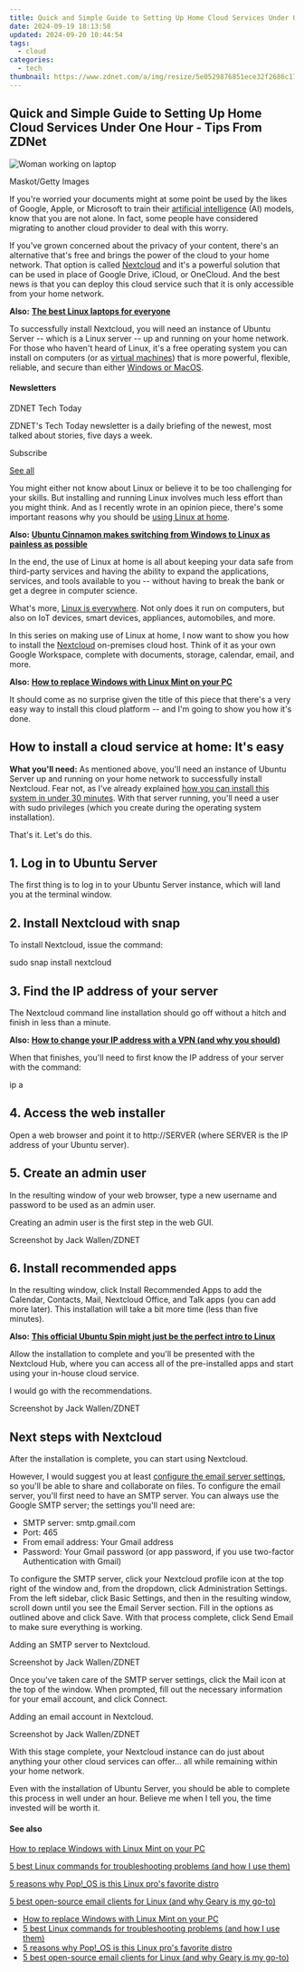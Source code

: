 ```yaml
---
title: Quick and Simple Guide to Setting Up Home Cloud Services Under One Hour - Tips From ZDNet
date: 2024-09-19 18:13:58
updated: 2024-09-20 10:44:54
tags:
  - cloud
categories:
  - tech
thumbnail: https://www.zdnet.com/a/img/resize/5e0529876851ece32f2686c17564f6aeaaddc32a/2023/02/15/f0d278b5-9c54-49ba-b81e-4e008276bbf7/gettyimages-975816152.jpg?width=278&height=156&fit=crop&auto=webp
---
```


## Quick and Simple Guide to Setting Up Home Cloud Services Under One Hour - Tips From ZDNet

![Woman working on laptop](https://www.zdnet.com/a/img/resize/72bfc9ab1096af889f2d93ddb449d62ed41f4aa9/2023/02/15/f0d278b5-9c54-49ba-b81e-4e008276bbf7/gettyimages-975816152.jpg?auto=webp&width=1280)

Maskot/Getty Images

If you're worried your documents might at some point be used by the likes of Google, Apple, or Microsoft to train their [artificial intelligence](https://www.zdnet.com/article/what-is-ai-heres-everything-you-need-to-know-about-artificial-intelligence/) (AI) models, know that you are not alone. In fact, some people have considered migrating to another cloud provider to deal with this worry. 

If you've grown concerned about the privacy of your content, there's an alternative that's free and brings the power of the cloud to your home network. That option is called [Nextcloud](https://www.nextcloud.com) and it's a powerful solution that can be used in place of Google Drive, iCloud, or OneCloud. And the best news is that you can deploy this cloud service such that it is only accessible from your home network.

**Also:** [**The best Linux laptops for everyone**](https://www.zdnet.com/article/best-linux-laptop/)

To successfully install Nextcloud, you will need an instance of Ubuntu Server -- which is a Linux server -- up and running on your home network. For those who haven't heard of Linux, it's a free operating system you can install on computers (or as [virtual machines](https://www.zdnet.com/article/how-to-create-linux-virtual-machine-with-virtualbox/)) that is more powerful, flexible, reliable, and secure than either [Windows or MacOS](https://www.zdnet.com/article/cool-things-you-can-do-with-the-linux-desktop-that-you-cant-do-with-macos-or-windows/). 

#### Newsletters

ZDNET Tech Today

ZDNET's Tech Today newsletter is a daily briefing of the newest, most talked about stories, five days a week.

 Subscribe

[See all](https://www.zdnet.com/newsletters/)

You might either not know about Linux or believe it to be too challenging for your skills. But installing and running Linux involves much less effort than you might think. And as I recently wrote in an opinion piece, there's some important reasons why you should be [using Linux at home](https://www.zdnet.com/article/the-most-important-reason-you-should-be-using-linux-at-home/). 

**Also:** [**Ubuntu Cinnamon makes switching from Windows to Linux as painless as possible**](https://www.zdnet.com/article/ubuntu-cinnamon-is-for-users-who-prefer-the-familiarity-of-the-windows-desktop-but-with-the-freedom-of-open-source/)

In the end, the use of Linux at home is all about keeping your data safe from third-party services and having the ability to expand the applications, services, and tools available to you -- without having to break the bank or get a degree in computer science.

What's more, [Linux is everywhere](https://www.zdnet.com/article/8-things-you-can-do-with-linux-that-you-cant-do-with-macos-or-windows/). Not only does it run on computers, but also on IoT devices, smart devices, appliances, automobiles, and more.

In this series on making use of Linux at home, I now want to show you how to install the [Nextcloud](https://nextcloud.com/) on-premises cloud host. Think of it as your own Google Workspace, complete with documents, storage, calendar, email, and more. 

**Also:** [**How to replace Windows with Linux Mint on your PC**](https://www.zdnet.com/article/how-to-replace-windows-with-linux-mint-on-your-pc/)

It should come as no surprise given the title of this piece that there's a very easy way to install this cloud platform -- and I'm going to show you how it's done.

## How to install a cloud service at home: It's easy

**What you'll need:** As mentioned above, you'll need an instance of Ubuntu Server up and running on your home network to successfully install Nextcloud. Fear not, as I've already explained [how you can install this system in under 30 minutes](https://www.zdnet.com/article/how-to-install-ubuntu-server-in-less-than-30-minutes/). With that server running, you'll need a user with sudo privileges (which you create during the operating system installation).

That's it. Let's do this.

## 1\. Log in to Ubuntu Server

The first thing is to log in to your Ubuntu Server instance, which will land you at the terminal window.

## 2\. Install Nextcloud with snap

To install Nextcloud, issue the command:

sudo snap install nextcloud

## 3\. Find the IP address of your server

The Nextcloud command line installation should go off without a hitch and finish in less than a minute. 

**Also:** [**How to change your IP address with a VPN (and why you should)**](https://www.zdnet.com/article/how-to-change-your-ip-address-why-youd-want-to-and-when-you-shouldnt/) 

When that finishes, you'll need to first know the IP address of your server with the command:

ip a

## 4\. Access the web installer

Open a web browser and point it to http://SERVER (where SERVER is the IP address of your Ubuntu server).

## 5\. Create an admin user

In the resulting window of your web browser, type a new username and password to be used as an admin user.

Creating an admin user is the first step in the web GUI.

Screenshot by Jack Wallen/ZDNET

## 6\. Install recommended apps

In the resulting window, click Install Recommended Apps to add the Calendar, Contacts, Mail, Nextcloud Office, and Talk apps (you can add more later). This installation will take a bit more time (less than five minutes). 

**Also:** [**This official Ubuntu Spin might just be the perfect intro to Linux**](https://www.zdnet.com/article/this-official-ubuntu-spin-might-be-just-be-the-perfect-intro-to-linux/)

Allow the installation to complete and you'll be presented with the Nextcloud Hub, where you can access all of the pre-installed apps and start using your in-house cloud service.

I would go with the recommendations.

Screenshot by Jack Wallen/ZDNET

## Next steps with Nextcloud

After the installation is complete, you can start using Nextcloud. 

However, I would suggest you at least [configure the email server settings](https://www.zdnet.com/home-and-office/work-life/how-to-add-an-email-account-to-your-onlyoffice-deployment/), so you'll be able to share and collaborate on files. To configure the email server, you'll first need to have an SMTP server. You can always use the Google SMTP server; the settings you'll need are:

* SMTP server: smtp.gmail.com
* Port: 465
* From email address: Your Gmail address
* Password: Your Gmail password (or app password, if you use two-factor Authentication with Gmail)

To configure the SMTP server, click your Nextcloud profile icon at the top right of the window and, from the dropdown, click Administration Settings. From the left sidebar, click Basic Settings, and then in the resulting window, scroll down until you see the Email Server section. Fill in the options as outlined above and click Save. With that process complete, click Send Email to make sure everything is working. 

Adding an SMTP server to Nextcloud.

Screenshot by Jack Wallen/ZDNET

Once you've taken care of the SMTP server settings, click the Mail icon at the top of the window. When prompted, fill out the necessary information for your email account, and click Connect.

Adding an email account in Nextcloud.

Screenshot by Jack Wallen/ZDNET

With this stage complete, your Nextcloud instance can do just about anything your other cloud services can offer… all while remaining within your home network. 

Even with the installation of Ubuntu Server, you should be able to complete this process in well under an hour. Believe me when I tell you, the time invested will be worth it.

#### See also

[How to replace Windows with Linux Mint on your PC](https://www.zdnet.com/article/how-to-replace-windows-with-linux-mint-on-your-pc/ "How to replace Windows with Linux Mint on your PC")

[5 best Linux commands for troubleshooting problems (and how I use them)](https://www.zdnet.com/article/5-best-linux-commands-for-troubleshooting-problems-and-how-i-use-them/ "5 best Linux commands for troubleshooting problems (and how I use them)")

[5 reasons why Pop!\_OS is this Linux pro's favorite distro](https://www.zdnet.com/article/5-reasons-why-pop-os-is-this-linux-pros-favorite-distro/ "5 reasons why Pop!_OS is this Linux pro's favorite distro")

[5 best open-source email clients for Linux (and why Geary is my go-to)](https://www.zdnet.com/article/5-best-open-source-email-clients-for-linux-and-why-geary-is-my-go-to/ "5 best open-source email clients for Linux (and why Geary is my go-to)")

* [How to replace Windows with Linux Mint on your PC](https://www.zdnet.com/article/how-to-replace-windows-with-linux-mint-on-your-pc/ "How to replace Windows with Linux Mint on your PC")
* [5 best Linux commands for troubleshooting problems (and how I use them)](https://www.zdnet.com/article/5-best-linux-commands-for-troubleshooting-problems-and-how-i-use-them/ "5 best Linux commands for troubleshooting problems (and how I use them)")
* [5 reasons why Pop!\_OS is this Linux pro's favorite distro](https://www.zdnet.com/article/5-reasons-why-pop-os-is-this-linux-pros-favorite-distro/ "5 reasons why Pop!_OS is this Linux pro's favorite distro")
* [5 best open-source email clients for Linux (and why Geary is my go-to)](https://www.zdnet.com/article/5-best-open-source-email-clients-for-linux-and-why-geary-is-my-go-to/ "5 best open-source email clients for Linux (and why Geary is my go-to)")

<ins class="adsbygoogle"
     style="display:block"
     data-ad-format="autorelaxed"
     data-ad-client="ca-pub-7571918770474297"
     data-ad-slot="1223367746"></ins>



<ins class="adsbygoogle"
     style="display:block"
     data-ad-client="ca-pub-7571918770474297"
     data-ad-slot="8358498916"
     data-ad-format="auto"
     data-full-width-responsive="true"></ins>
